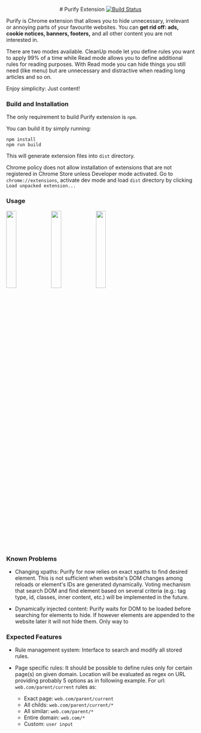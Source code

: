 <p align="center">
# Purify Extension <a href="https://travis-ci.org/AdharaOrigin/tmp"><img src="https://travis-ci.org/AdharaOrigin/tmp.svg?branch=master" alt="Build Status"></a>
</p>


Purify is Chrome extension that allows you to hide unnecessary, irrelevant or annoying parts of your favourite 
websites. You can **get rid off: ads, cookie notices, banners, footers,** and all other content you are not 
interested in.

There are two modes available. CleanUp mode let you define rules you want to apply 99% of a time while Read mode 
allows you to define additional rules for reading purposes. With Read mode you can hide things you still need (like 
menu) but are unnecessary and distractive when reading long articles and so on.

Enjoy simplicity: Just content!


### Build and Installation
The only requirement to build Purify extension is `npm`. 

You can build it by simply running:

```
npm install
npm run build
```

This will generate extension files into `dist` directory.

Chrome policy does not allow installation of extensions 
that are not registered in Chrome Store unless Developer mode activated. Go to `chrome://extensions`, activate dev 
mode and load `dist` directory by clicking `Load unpacked extension...` 


### Usage

<img src="https://user-images.githubusercontent.com/32511776/38954082-08292616-4351-11e8-8847-5b889555d148.jpg" width="23%"></img> <img src="https://user-images.githubusercontent.com/32511776/38954083-0851b644-4351-11e8-8aab-789def44f88c.jpg" width="23%"></img> <img src="https://user-images.githubusercontent.com/32511776/38954085-089d22aa-4351-11e8-8f0d-d90f8b2cfeb7.jpg" width="23%"></img> 


### Known Problems

- Changing xpaths: Purify for now relies on exact xpaths to find desired element. This is not sufficient when website's 
DOM changes among reloads or element's IDs are generated dynamically. Voting mechanism that search DOM and find 
element based on several criteria (e.g.: tag type, id, classes, inner content, etc.) will be implemented in the future.

- Dynamically injected content: Purify waits for DOM to be loaded before searching for elements to hide. If however 
elements are appended to the website later it will not hide them. Only way to 


### Expected Features

- Rule management system: Interface to search and modify all stored rules.

- Page specific rules: It should be possible to define rules only for certain page(s) on given domain. Location will 
be evaluated as regex on URL providing probably 5 options as in following example. For url: `web.com/parent/current` 
rules as:
  * Exact page:     `web.com/parent/current`
  * All childs:     `web.com/parent/current/*`
  * All similar:    `web.com/parent/*`
  * Entire domain:  `web.com/*`
  * Custom:         `user input`
